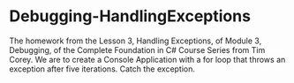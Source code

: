 # Debugging-HandlingExceptions
The homework from the Lesson 3, Handling Exceptions, of Module 3, Debugging, of the Complete Foundation in C# Course Series from Tim Corey. We are to create a Console Application with a for loop that throws an exception after five iterations. Catch the exception.
